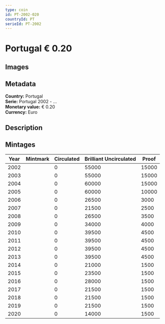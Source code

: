 ```yaml
---
type: coin
id: PT-2002-020
countryId: PT
serieId: PT-2002
---
```


# Portugal € 0.20

## Images


## Metadata

**Country:** Portugal\
**Serie:** Portugal 2002 - ...\
**Monetary value:** € 0.20\
**Currency:** Euro

## Description


## Mintages

| Year | Mintmark | Circulated | Brilliant Uncirculated | Proof |
| ---- | -------- | ---------- | ---------------------- | ----- |
| 2002 |  | 0| 55000 | 15000 |
| 2003 |  | 0| 55000 | 15000 |
| 2004 |  | 0| 60000 | 15000 |
| 2005 |  | 0| 60000 | 10000 |
| 2006 |  | 0| 26500 | 3000 |
| 2007 |  | 0| 21500 | 2500 |
| 2008 |  | 0| 26500 | 3500 |
| 2009 |  | 0| 34000 | 4000 |
| 2010 |  | 0| 39500 | 4500 |
| 2011 |  | 0| 39500 | 4500 |
| 2012 |  | 0| 39500 | 4500 |
| 2013 |  | 0| 39500 | 4500 |
| 2014 |  | 0| 21000 | 1500 |
| 2015 |  | 0| 23500 | 1500 |
| 2016 |  | 0| 28000 | 1500 |
| 2017 |  | 0| 21500 | 1500 |
| 2018 |  | 0| 21500 | 1500 |
| 2019 |  | 0| 21500 | 1500 |
| 2020 |  | 0| 14000 | 1500 |
